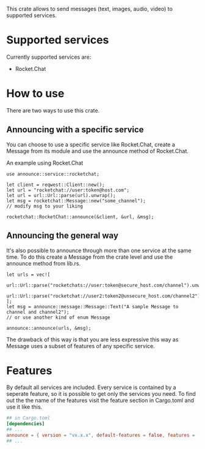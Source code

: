 This crate allows to send messages (text, images, audio, video) to supported services.

# Supported services
Currently supported services are:
* Rocket.Chat

# How to use

There are two ways to use this crate.

## Announcing with a specific service
You can choose to use a specific service like Rocket.Chat, create a Message from its module and use the announce method of Rocket.Chat.

An example using Rocket.Chat
```no_run
use announce::service::rocketchat;

let client = reqwest::Client::new();
let url = "rocketchat://user:token@host.com";
let url = url::Url::parse(url).unwrap();
let msg = rocketchat::Message::new("some_channel");
// modify msg to your liking

rocketchat::RocketChat::announce(&client, &url, &msg);
```


## Announcing the general way
It's also possible to announce through more than one service at the same time. To do this create a Message from the crate level and use the announce method from lib.rs.

```no_run
let urls = vec![
  url::Url::parse("rocketchats://user:token@secure_host.com/channel").unwrap(),
  url::Url::parse("rocketchat://user2:token2@unsecure_host.com/channel2").unwrap(),
];
let msg = announce::message::Message::Text("A sample Message to channel and channel2");
// or use another kind of enum Message

announce::announce(urls, &msg);
```

The drawback of this way is that you are less expressive this way as Message uses a subset of features of any specific service.

# Features

By default all services are included.
Every service is contained by a seperate feature, so it is possible to get only the services you need.
To find out the the name of the features visit the feature section in Cargo.toml and use it like this.
```toml ignore
## in Cargo.toml
[dependencies]
## ...
announce = { version = "vx.x.x", default-features = false, features = ["rocketchat"] }
## ...
```
